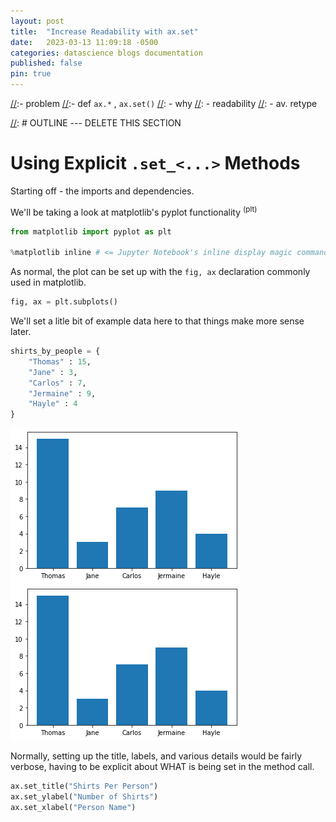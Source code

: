 ```yaml
---
layout: post
title:  "Increase Readability with ax.set"
date:   2023-03-13 11:09:18 -0500
categories: datascience blogs documentation
published: false
pin: true
---
```


[//]: # (OUTLINE --- DELETE THIS SECTION)

[//]:- problem
[//]:- def `ax.*` , `ax.set()`
[//]:  - why
[//]:    - readability
[//]:    - av. retype

[//]: # OUTLINE --- DELETE THIS SECTION


# Using Explicit `.set_<...>` Methods

Starting off - the imports and dependencies.

We'll be taking a look at matplotlib's pyplot functionality <sup>(plt)</sup>

```python
from matplotlib import pyplot as plt

%matplotlib inline # <= Jupyter Notebook's inline display magic command
```

As normal, the plot can be set up with the `fig, ax` declaration commonly
used in matplotlib.

```py
fig, ax = plt.subplots()
```

We'll set a litle bit of example data here to that things make more sense later.

```py
shirts_by_people = {
    "Thomas" : 15,
    "Jane" : 3,
    "Carlos" : 7,
    "Jermaine" : 9,
    "Hayle" : 4
}
```
![a](/assets/2023-03-13/nolabels_dark.png#gh-dark-mode-only)
![a](/assets/2023-03-13/nolabels.png#gh-light-mode-only)

Normally, setting up the title, labels, and various details would be fairly
verbose, having to be explicit about WHAT is being set in the method call.

```py
ax.set_title("Shirts Per Person")
ax.set_ylabel("Number of Shirts")
ax.set_xlabel("Person Name")
```